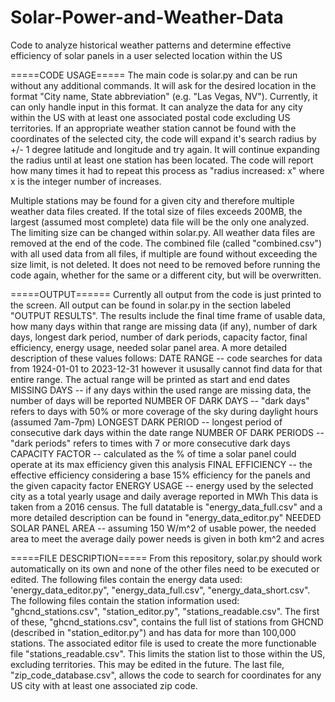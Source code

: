 # Solar-Power-and-Weather-Data
Code to analyze historical weather patterns and determine effective efficiency of solar panels in a user selected location within the US

=====CODE USAGE=====
The main code is solar.py and can be run without any additional commands. It will ask for the desired location in the format "City name, State abbreviation" (e.g. "Las Vegas, NV"). Currently, it can only handle input in this format. It can analyze the data for any city within the US with at least one associated postal code excluding US territories. If an appropriate weather station cannot be found with the coordinates of the selected city, the code will expand it's search radius by +/- 1 degree latitude and longitude and try again. It will continue expanding the radius until at least one station has been located. The code will report how many times it had to repeat this process as "radius increased: x" where x is the integer number of increases. 

Multiple stations may be found for a given city and therefore multiple weather data files created. If the total size of files exceeds 200MB, the largest (assumed most complete) data file will be the only one analyzed. The limiting size can be changed within solar.py. All weather data files are removed at the end of the code. The combined file (called "combined.csv") with all used data from all files, if multiple are found without exceeding the size limit, is not deleted. It does not need to be removed before running the code again, whether for the same or a different city, but will be overwritten. 

=====OUTPUT======
Currently all output from the code is just printed to the screen. All output can be found in solar.py in the section labeled "OUTPUT RESULTS". The results include the final time frame of usable data, how many days within that range are missing data (if any), number of dark days, longest dark period, number of dark periods, capacity factor, final efficiency, energy usage, needed solar panel area. A more detailed description of these values follows: 
  DATE RANGE -- code searches for data from 1924-01-01 to 2023-12-31 however it ususally cannot find data for that entire range. The actual range will be printed as start and end dates
  MISSING DAYS -- if any days within the used range are missing data, the number of days will be reported
  NUMBER OF DARK DAYS -- "dark days" refers to days with 50% or more coverage of the sky during daylight hours (assumed 7am-7pm)
  LONGEST DARK PERIOD -- longest period of consecutive dark days within the date range
  NUMBER OF DARK PERIODS -- "dark periods" refers to times with 7 or more consecutive dark days
  CAPACITY FACTOR -- calculated as the % of time a solar panel could operate at its max efficiency given this analysis
  FINAL EFFICIENCY -- the effective efficiency considering a base 15% efficiency for the panels and the given capacity factor
  ENERGY USAGE -- energy used by the selected city as a total yearly usage and daily average reported in MWh
    This data is taken from a 2016 census. The full datatable is "energy_data_full.csv" and a more detailed description can be found in "energy_data_editor.py"
  NEEDED SOLAR PANEL AREA -- assuming 150 W/m^2 of usable power, the needed area to meet the average daily power needs is given in both km^2 and acres

=====FILE DESCRIPTION=====
From this repository, solar.py should work automatically on its own and none of the other files need to be executed or edited. The following files contain the energy data used: 'energy_data_editor.py", "energy_data_full.csv", "energy_data_short.csv". The following files contain the station information used: "ghcnd_stations.csv", "station_editor.py", "stations_readable.csv". The first of these, "ghcnd_stations.csv", contains the full list of stations from GHCND (described in "station_editor.py") and has data for more than 100,000 stations. The associated editor file is used to create the more functionable file "stations_readable.csv". This limits the station list to those within the US, excluding territories. This may be edited in the future. The last file, "zip_code_database.csv", allows the code to search for coordinates for any US city with at least one associated zip code. 


